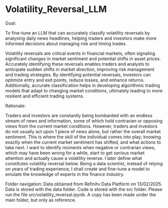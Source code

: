 # Volatility_Reversal_LLM
Goal: 

To fine-tune an LLM that can accurately classify volatility reversals by analysing daily news headlines, helping traders and investors make more informed decisions about managing risk and timing trades.

Volatility reversals are critical events in financial markets, often signaling significant changes in market sentiment and potential shifts in asset prices. Accurately identifying these reversals enables traders and analysts to anticipate sudden shifts in market direction, improving risk management and trading strategies. By identifying potential reversals, investors can optimize entry and exit points, reduce losses, and enhance returns. Additionally, accurate classification helps in developing algorithmic trading models that adapt to changing market conditions, ultimately leading to more resilient and efficient trading systems.

Rationale:

Traders and investors are constantly being bombarded with an endless stream of news and information, some of which hold contrarian or opposing views from the current market conditions. However, traders and investors do not usually act upon 1 piece of news alone, but rather the overall market sentiment. This is where the skill of the individual comes into play; knowing exactly when the current market sentiment has shifted, and what actions to take next. I want to identify moments when negative or contrarian views, which may have been wrong for a while, start to get serious market attention and actually cause a volatility reverse. I later define what constitutes volatility reversal below. Being a data scientist, instead of relying on years of trading experience, I shall create and fine-tune a model to emulate the knowledge of experts in the finance industry.

Folder navigation:
Data obtained from Refinitv Data Platform on 13/02/2025. Data is stored with the data folder.
Code is stored with the src folder. Please run the file src/volatility_reversal.ipynb.
A copy has been made under the main folder, but only as reference.
